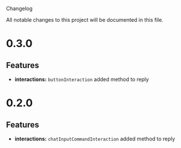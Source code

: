 Changelog

All notable changes to this project will be documented in this file.

# 0.3.0

## Features

-   **interactions:** `buttonInteraction` added method to reply

# 0.2.0

## Features

-   **interactions:** `chatInputCommandInteraction` added method to reply
